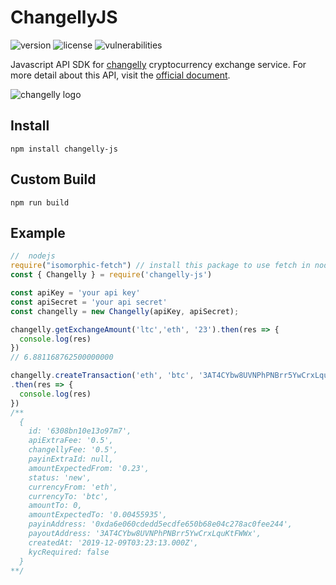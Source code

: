 # ChangellyJS

![version](https://img.shields.io/npm/v/changelly-js) ![license](https://img.shields.io/npm/l/changelly-js) ![vulnerabilities](https://img.shields.io/snyk/vulnerabilities/npm/changelly-js)

Javascript API SDK for [changelly](https://changelly.com/?ref_id=oz145mh990w1b4wr) cryptocurrency exchange service. For more detail about this API, visit the [official document](https://old.changelly.com/developers).

![changelly logo](https://i.imgur.com/GN2626g.png)

## Install

```shell
npm install changelly-js
```

## Custom Build

```shell
npm run build
```

## Example

```javascript 
//  nodejs
require("isomorphic-fetch") // install this package to use fetch in nodejs
const { Changelly } = require('changelly-js')

const apiKey = 'your api key'
const apiSecret = 'your api secret'
const changelly = new Changelly(apiKey, apiSecret);

changelly.getExchangeAmount('ltc','eth', '23').then(res => {
  console.log(res)
})
// 6.881168762500000000

changelly.createTransaction('eth', 'btc', '3AT4CYbw8UVNPhPNBrr5YwCrxLquKtFWWx', '0.23')
.then(res => {
  console.log(res)
})
/**
  {
    id: '6308bn10e13o97m7',
    apiExtraFee: '0.5',
    changellyFee: '0.5',
    payinExtraId: null,
    amountExpectedFrom: '0.23',
    status: 'new',
    currencyFrom: 'eth',
    currencyTo: 'btc',
    amountTo: 0,
    amountExpectedTo: '0.00455935',
    payinAddress: '0xda6e060cdedd5ecdfe650b68e04c278ac0fee244',
    payoutAddress: '3AT4CYbw8UVNPhPNBrr5YwCrxLquKtFWWx',
    createdAt: '2019-12-09T03:23:13.000Z',
    kycRequired: false
  }
**/

```
